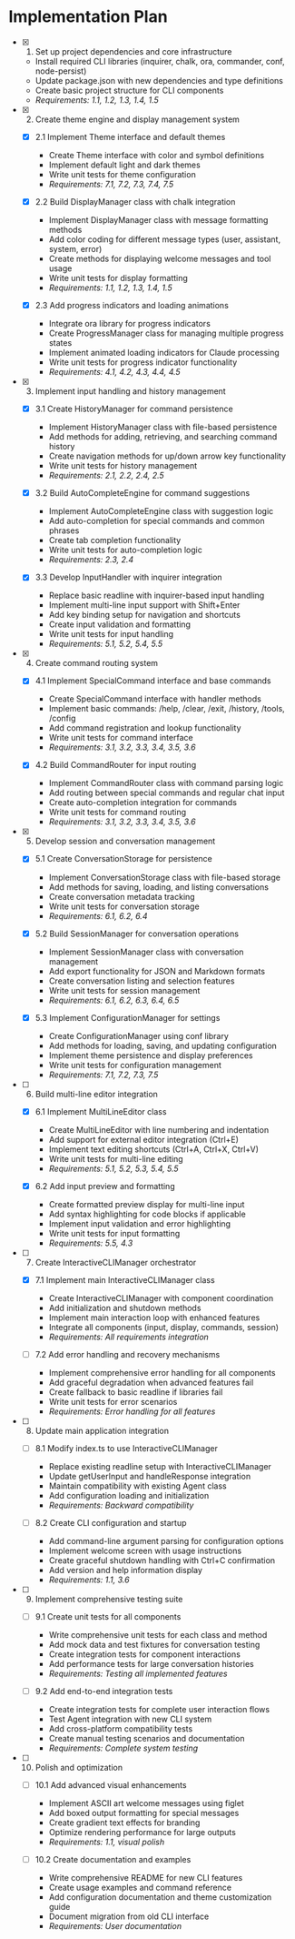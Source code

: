 # Implementation Plan

- [x] 1. Set up project dependencies and core infrastructure





  - Install required CLI libraries (inquirer, chalk, ora, commander, conf, node-persist)
  - Update package.json with new dependencies and type definitions
  - Create basic project structure for CLI components
  - _Requirements: 1.1, 1.2, 1.3, 1.4, 1.5_

- [x] 2. Create theme engine and display management system




  - [x] 2.1 Implement Theme interface and default themes





    - Create Theme interface with color and symbol definitions
    - Implement default light and dark themes
    - Write unit tests for theme configuration
    - _Requirements: 7.1, 7.2, 7.3, 7.4, 7.5_

  - [x] 2.2 Build DisplayManager class with chalk integration






    - Implement DisplayManager class with message formatting methods
    - Add color coding for different message types (user, assistant, system, error)
    - Create methods for displaying welcome messages and tool usage
    - Write unit tests for display formatting
    - _Requirements: 1.1, 1.2, 1.3, 1.4, 1.5_

  - [x] 2.3 Add progress indicators and loading animations





    - Integrate ora library for progress indicators
    - Create ProgressManager class for managing multiple progress states
    - Implement animated loading indicators for Claude processing
    - Write unit tests for progress indicator functionality
    - _Requirements: 4.1, 4.2, 4.3, 4.4, 4.5_

- [x] 3. Implement input handling and history management







  - [x] 3.1 Create HistoryManager for command persistence


    - Implement HistoryManager class with file-based persistence
    - Add methods for adding, retrieving, and searching command history
    - Create navigation methods for up/down arrow key functionality
    - Write unit tests for history management
    - _Requirements: 2.1, 2.2, 2.4, 2.5_

  - [x] 3.2 Build AutoCompleteEngine for command suggestions


    - Implement AutoCompleteEngine class with suggestion logic
    - Add auto-completion for special commands and common phrases
    - Create tab completion functionality
    - Write unit tests for auto-completion logic
    - _Requirements: 2.3, 2.4_



  - [x] 3.3 Develop InputHandler with inquirer integration





    - Replace basic readline with inquirer-based input handling
    - Implement multi-line input support with Shift+Enter
    - Add key binding setup for navigation and shortcuts
    - Create input validation and formatting
    - Write unit tests for input handling
    - _Requirements: 5.1, 5.2, 5.4, 5.5_

- [x] 4. Create command routing system





  - [x] 4.1 Implement SpecialCommand interface and base commands





    - Create SpecialCommand interface with handler methods
    - Implement basic commands: /help, /clear, /exit, /history, /tools, /config
    - Add command registration and lookup functionality
    - Write unit tests for command interface
    - _Requirements: 3.1, 3.2, 3.3, 3.4, 3.5, 3.6_

  - [x] 4.2 Build CommandRouter for input routing





    - Implement CommandRouter class with command parsing logic
    - Add routing between special commands and regular chat input
    - Create auto-completion integration for commands
    - Write unit tests for command routing
    - _Requirements: 3.1, 3.2, 3.3, 3.4, 3.5, 3.6_

- [x] 5. Develop session and conversation management






  - [x] 5.1 Create ConversationStorage for persistence





    - Implement ConversationStorage class with file-based storage
    - Add methods for saving, loading, and listing conversations
    - Create conversation metadata tracking
    - Write unit tests for conversation storage
    - _Requirements: 6.1, 6.2, 6.4_

  - [x] 5.2 Build SessionManager for conversation operations





    - Implement SessionManager class with conversation management
    - Add export functionality for JSON and Markdown formats
    - Create conversation listing and selection features
    - Write unit tests for session management
    - _Requirements: 6.1, 6.2, 6.3, 6.4, 6.5_

  - [x] 5.3 Implement ConfigurationManager for settings





    - Create ConfigurationManager using conf library
    - Add methods for loading, saving, and updating configuration
    - Implement theme persistence and display preferences
    - Write unit tests for configuration management
    - _Requirements: 7.1, 7.2, 7.3, 7.5_

- [ ] 6. Build multi-line editor integration
  - [x] 6.1 Implement MultiLineEditor class






    - Create MultiLineEditor with line numbering and indentation
    - Add support for external editor integration (Ctrl+E)
    - Implement text editing shortcuts (Ctrl+A, Ctrl+X, Ctrl+V)
    - Write unit tests for multi-line editing
    - _Requirements: 5.1, 5.2, 5.3, 5.4, 5.5_

  - [x] 6.2 Add input preview and formatting





    - Create formatted preview display for multi-line input
    - Add syntax highlighting for code blocks if applicable
    - Implement input validation and error highlighting
    - Write unit tests for input formatting
    - _Requirements: 5.5, 4.3_

- [ ] 7. Create InteractiveCLIManager orchestrator
  - [x] 7.1 Implement main InteractiveCLIManager class





    - Create InteractiveCLIManager with component coordination
    - Add initialization and shutdown methods
    - Implement main interaction loop with enhanced features
    - Integrate all components (input, display, commands, session)
    - _Requirements: All requirements integration_

  - [ ] 7.2 Add error handling and recovery mechanisms
    - Implement comprehensive error handling for all components
    - Add graceful degradation when advanced features fail
    - Create fallback to basic readline if libraries fail
    - Write unit tests for error scenarios
    - _Requirements: Error handling for all features_

- [ ] 8. Update main application integration
  - [ ] 8.1 Modify index.ts to use InteractiveCLIManager
    - Replace existing readline setup with InteractiveCLIManager
    - Update getUserInput and handleResponse integration
    - Maintain compatibility with existing Agent class
    - Add configuration loading and initialization
    - _Requirements: Backward compatibility_

  - [ ] 8.2 Create CLI configuration and startup
    - Add command-line argument parsing for configuration options
    - Implement welcome screen with usage instructions
    - Create graceful shutdown handling with Ctrl+C confirmation
    - Add version and help information display
    - _Requirements: 1.1, 3.6_

- [ ] 9. Implement comprehensive testing suite
  - [ ] 9.1 Create unit tests for all components
    - Write comprehensive unit tests for each class and method
    - Add mock data and test fixtures for conversation testing
    - Create integration tests for component interactions
    - Add performance tests for large conversation histories
    - _Requirements: Testing all implemented features_

  - [ ] 9.2 Add end-to-end integration tests
    - Create integration tests for complete user interaction flows
    - Test Agent integration with new CLI system
    - Add cross-platform compatibility tests
    - Create manual testing scenarios and documentation
    - _Requirements: Complete system testing_

- [ ] 10. Polish and optimization
  - [ ] 10.1 Add advanced visual enhancements
    - Implement ASCII art welcome messages using figlet
    - Add boxed output formatting for special messages
    - Create gradient text effects for branding
    - Optimize rendering performance for large outputs
    - _Requirements: 1.1, visual polish_

  - [ ] 10.2 Create documentation and examples
    - Write comprehensive README for new CLI features
    - Create usage examples and command reference
    - Add configuration documentation and theme customization guide
    - Document migration from old CLI interface
    - _Requirements: User documentation_